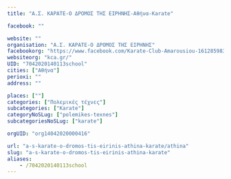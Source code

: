 ```yaml
---
title: "Α.Σ. ΚΑΡΑΤΕ-Ο ΔΡΟΜΟΣ ΤΗΣ ΕΙΡΗΝΗΣ-Αθήνα-Karate"

facebook: ""

website: ""
organisation: "Α.Σ. ΚΑΡΑΤΕ-Ο ΔΡΟΜΟΣ ΤΗΣ ΕΙΡΗΝΗΣ"
facebookorg: "https://www.facebook.com/Karate-Club-Amarousiou-161285983021/"
websiteorg: "kca.gr/"
UID: "7042020140113school"
cities: ["Αθήνα"]
perioxi: ""
address: ""

places: [""]
categories: ["Πολεμικές τέχνες"]
subcategories: ["Karate"]
categoryNoSLug: ["polemikes-texnes"]
subcategoriesNoSLug: ["karate"]

orgUID: "org14042020000416"

url: "a-s-karate-o-dromos-tis-eirinis-athina-karate/athina"
slug: "a-s-karate-o-dromos-tis-eirinis-athina-karate"
aliases:
    - /7042020140113school
---
```





